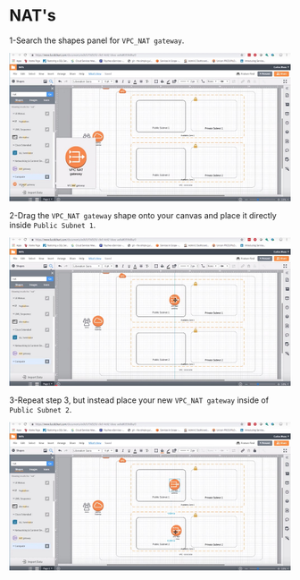 # NAT's
1-Search the shapes panel for `VPC_NAT gateway`.

![35](./image/35.jpg)  

2-Drag the `VPC_NAT gateway` shape onto your canvas and place it directly inside `Public Subnet 1`.

![36](./image/36.jpg)

3-Repeat step 3, but instead place your new `VPC_NAT gateway` inside of `Public Subnet 2`.


![37](./image/37.jpg)
